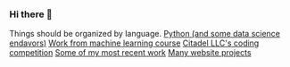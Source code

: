 ### Hi there 👋

<!--
**williserdman/williserdman** is a ✨ _special_ ✨ repository because its `README.md` (this file) appears on your GitHub profile.

Here are some ideas to get you started:

- 🔭 I’m currently working on ...
- 🌱 I’m currently learning ...
- 👯 I’m looking to collaborate on ...
- 🤔 I’m looking for help with ...
- 💬 Ask me about ...
- 📫 How to reach me: ...
- 😄 Pronouns: ...
- ⚡ Fun fact: ...
-->

Things should be organized by language.
  [Python (and some data science endavors)](https://github.com/williserdman/python_playground)
  [Work from machine learning course](https://github.com/williserdman/course22-fastai)
  [Citadel LLC's coding competition](https://github.com/williserdman/c1games_terminal)
  [Some of my most recent work](https://github.com/williserdman/2022_projects)
  [Many website projects](https://github.com/williserdman/webdevelopment)
